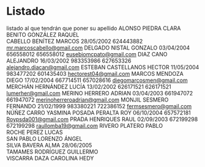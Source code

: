 # Listado
listado al que tendrán que poner su apellido
ALONSO	PIEDRA	CLARA
BENITO	GONZÁLEZ	RAQUEL	
CABELLO	BENÍTEZ	MARCOS	28/05/2002		624443882	mr.marcoscabello@gmail.com
DELGADO	NISTAL	GONZALO	03/04/2004	656558012	656558012	eusebiomcpato@gmail.com
DIAZ	CANO	ALEJANDRO	16/03/2002	983353986	627653326	alejandro.diacan@gmail.com
ESTEBAN	CASTELLANOS	HECTOR	11/05/2004	983477202	601435403	hectorest04@gmail.com
MARCOS	MENDOZA	DIEGO	17/02/2004	667714511	657028616	diegomarcosmen@gmail.com
MERCHÁN	HERNÁNDEZ	LUCÍA	13/02/2002	626171521	626171521	lumerher@gmail.com
MERINO	HERRERO	ADRIAN	03/04/2003	661947072	661947072	merinoherreroadrian@gmail.com
MONJIL	SESMERO	FERNANDO	21/02/1999	983380221	722386152	fermsesmero@gmail.com
NÚÑEZ	CARRO	YASMINA	
POSADA	PERALTA	ROY	06/10/2004		657572181	Roypsda001@gmail.com
PRADA	HENRIQUES	RAUL	02/09/2003	672199298	672199298	raullomba19@gmail.com
RIVERO	PLATERO	PABLO	
ROCHE	PEREZ	LUCAS	
SAN PABLO	LORENZO	ÁNGEL	
SILVA	BAVERA	ALMA	28/06/2005	
TAMAMES	RODRÍGUEZ	GUILLERMO	
VISCARRA	DAZA	CAROLINA HEDY	

